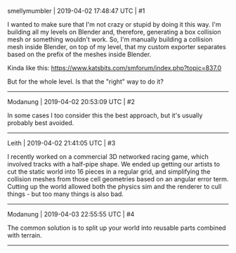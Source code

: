 smellymumbler | 2019-04-02 17:48:47 UTC | #1

I wanted to make sure that I'm not crazy or stupid by doing it this way. I'm building all my levels on Blender and, therefore, generating a box collision mesh or something wouldn't work. So, I'm manually building a collision mesh inside Blender, on top of my level, that my custom exporter separates based on the prefix of the meshes inside Blender. 

Kinda like this: https://www.katsbits.com/smforum/index.php?topic=837.0

But for the whole level. Is that the "right" way to do it?

-------------------------

Modanung | 2019-04-02 20:53:09 UTC | #2

In some cases I too consider this the best approach, but it's usually probably best avoided.

-------------------------

Leith | 2019-04-02 21:41:05 UTC | #3

I recently worked on a commercial 3D networked racing game, which involved tracks with a half-pipe shape. We ended up getting our artists to cut the static world into 16 pieces in a regular grid, and simplifying the collision meshes from those cell geometries based on an angular error term. Cutting up the world allowed both the physics sim and the renderer to cull things - but too many things is also bad.

-------------------------

Modanung | 2019-04-03 22:55:55 UTC | #4

The common solution is to split up your world into reusable parts combined with terrain.

-------------------------

